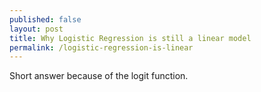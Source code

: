 ```yaml
---
published: false
layout: post
title: Why Logistic Regression is still a linear model
permalink: /logistic-regression-is-linear
---
```

Short answer because of the logit function.


